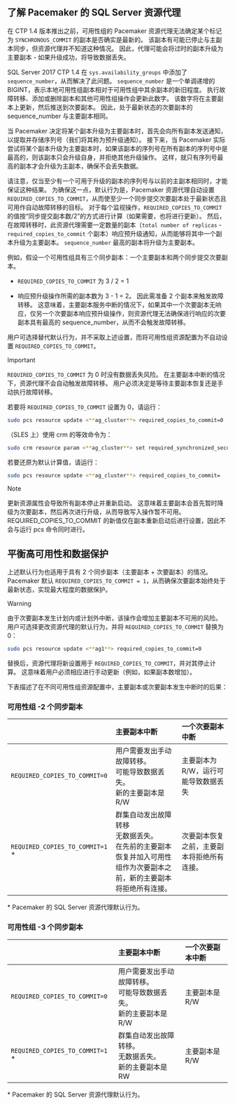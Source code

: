 ## <a name="pacemakerNotify"></a>了解 Pacemaker 的 SQL Server 资源代理

在 CTP 1.4 版本推出之前，可用性组的 Pacemaker 资源代理无法确定某个标记为 `SYNCHRONOUS_COMMIT` 的副本是否确实是最新的。 该副本有可能已停止与主副本同步，但资源代理并不知道这种情况。 因此，代理可能会将过时的副本升级为主要副本 - 如果升级成功，将导致数据丢失。 

SQL Server 2017 CTP 1.4 在 `sys.availability_groups` 中添加了 `sequence_number`，从而解决了此问题。 `sequence_number` 是一个单调递增的 BIGINT，表示本地可用性组副本相对于可用性组中其余副本的新旧程度。 执行故障转移、添加或删除副本和其他可用性组操作会更新此数字。 该数字将在主要副本上更新，然后推送到次要副本。 因此，处于最新状态的次要副本的 sequence_number 与主要副本相同。 

当 Pacemaker 决定将某个副本升级为主要副本时，首先会向所有副本发送通知，以提取并存储序列号（我们将其称为预升级通知）。 接下来，当 Pacemaker 实际尝试将某个副本升级为主要副本时，如果该副本的序列号在所有副本的序列号中是最高的，则该副本只会升级自身，并拒绝其他升级操作。 这样，就只有序列号最高的副本才会升级为主副本，确保不会丢失数据。 

请注意，仅当至少有一个可用于升级的副本的序列号与以前的主副本相同时，才能保证这种结果。 为确保这一点，默认行为是，Pacemaker 资源代理自动设置 `REQUIRED_COPIES_TO_COMMIT`，从而使至少一个同步提交次要副本处于最新状态且可用作自动故障转移的目标。 对于每个监视操作，`REQUIRED_COPIES_TO_COMMIT` 的值按“同步提交副本数/2”的方式进行计算（如果需要，也将进行更新）。 然后，在故障转移时，此资源代理需要一定数量的副本（`total number of replicas` - `required_copies_to_commit` 个副本）响应预升级通知，从而能够将其中一个副本升级为主要副本。 `sequence_number` 最高的副本将升级为主要副本。 

例如，假设一个可用性组具有三个同步副本：一个主要副本和两个同步提交次要副本。

- `REQUIRED_COPIES_TO_COMMIT` 为 3 / 2 = 1

- 响应预升级操作所需的副本数为 3 - 1 = 2。 因此需准备 2 个副本来触发故障转移。 这意味着，主要副本服务中断的情况下，如果其中一个次要副本无响应，仅另一个次要副本响应预升级操作，则资源代理无法确保进行响应的次要副本具有最高的 sequence_number，从而不会触发故障转移。

用户可选择替代默认行为，并不采取上述设置，而将可用性组资源配置为不自动设置 `REQUIRED_COPIES_TO_COMMIT`。

>[!IMPORTANT]
>`REQUIRED_COPIES_TO_COMMIT` 为 0 时没有数据丢失风险。 在主要副本中断的情况下，资源代理不会自动触发故障转移。 用户必须决定是等待主要副本恢复还是手动执行故障转移。

若要将 `REQUIRED_COPIES_TO_COMMIT` 设置为 0，请运行：

```bash
sudo pcs resource update <**ag_cluster**> required_copies_to_commit=0
```

（SLES 上）使用 crm 的等效命令为：

```bash
sudo crm resource param <**ag_cluster**> set required_synchronized_secondaries_to_commit 0
```

若要还原为默认计算值，请运行：

```bash
sudo pcs resource update <**ag_cluster**> required_copies_to_commit=
```

>[!NOTE]
>更新资源属性会导致所有副本停止并重新启动。 这意味着主要副本会首先暂时降级为次要副本，然后再次进行升级，从而导致写入操作暂不可用。 REQUIRED_COPIES_TO_COMMIT 的新值仅在副本重新启动后进行设置，因此不会与运行 pcs 命令同时进行。

## <a name="balancing-high-availability-and-data-protection"></a>平衡高可用性和数据保护 

上述默认行为也适用于具有 2 个同步副本（主要副本 + 次要副本）的情况。 Pacemaker 默认 `REQUIRED_COPIES_TO_COMMIT = 1`，从而确保次要副本始终处于最新状态，实现最大程度的数据保护。  

>[!WARNING]
>由于次要副本发生计划内或计划外中断，该操作会增加主要副本不可用的风险。 用户可选择更改资源代理的默认行为，并将 `REQUIRED_COPIES_TO_COMMIT` 替换为 0：

```bash
sudo pcs resource update <**ag1**> required_copies_to_commit=0
```

替换后，资源代理将新设置用于 `REQUIRED_COPIES_TO_COMMIT`，并对其停止计算。 这意味着用户必须相应进行手动更新（例如，如果副本数增加）。

下表描述了在不同可用性组资源配置中，主要副本或次要副本发生中断时的后果：

### <a name="availability-group---2-sync-replicas"></a>可用性组 -2 个同步副本

| |主要副本中断 |一个次要副本中断
|:---|:--- |:--- |
|`REQUIRED_COPIES_TO_COMMIT=0`|用户需要发出手动故障转移。 <br>可能导致数据丢失。<br> 新的主要副本是 R/W |主要副本为 R/W，运行可能导致数据丢失
|`REQUIRED_COPIES_TO_COMMIT=1` * |群集自动发出故障转移 <br>无数据丢失。 <br> 在先前的主要副本恢复并加入可用性组作为次要副本之前，新的主要副本将拒绝所有连接。 |次要副本恢复之前，主要副本将拒绝所有连接。

\* Pacemaker 的 SQL Server 资源代理默认行为。

### <a name="availability-group---3-sync-replicas"></a>可用性组 -3 个同步副本

| |主要副本中断 |一个次要副本中断
|:---|:--- |:--- |
|`REQUIRED_COPIES_TO_COMMIT=0`|用户需要发出手动故障转移。 <br>可能导致数据丢失。 <br>新的主要副本是 R/W |主要副本是 R/W
|`REQUIRED_COPIES_TO_COMMIT=1` * |群集自动发出故障转移。 <br>无数据丢失。 <br>新的主要副本是 RW |主要副本是 R/W 

\* Pacemaker 的 SQL Server 资源代理默认行为。